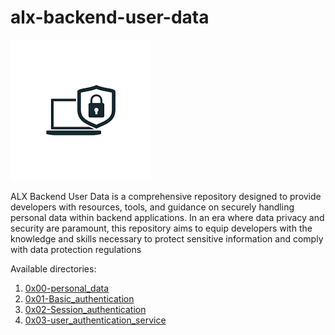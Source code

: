 # alx-backend-user-data

![User protection](image.png)

ALX Backend User Data is a comprehensive repository designed to provide developers with resources, tools, and guidance on securely handling personal data within backend applications. In an era where data privacy and security are paramount, this repository aims to equip developers with the knowledge and skills necessary to protect sensitive information and comply with data protection regulations


Available directories:
1. [0x00-personal_data](0x00-personal_data)
2. [0x01-Basic_authentication](0x01-Basic_authentication)
3. [0x02-Session_authentication](0x02-Session_authentication)
4. [0x03-user_authentication_service](0x03-user_authentication_service)
